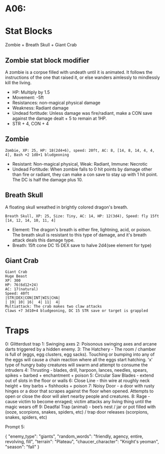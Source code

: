 # A06:

# Stat Blocks
Zombie + Breath Skull + Giant Crab

## Zombie stat block modifier
A zombie is a corpse filled with undeath until it is animated. It follows the instructions of the one that raised it, or else wanders aimlessly to mindlessly kill the living.
- HP: Multiply by 1.5
- Movement: -5ft
- Resistances: non-magical physical damage
- Weakness: Radiant damage
- Undead fortitude: Unless damage was fire/radiant, make a CON save against the damage dealt + 5 to remain at 1HP.
- STR + 4, CON + 4

## Zombie
`Zombie, XP: 25, HP: 18(2d4+6), speed: 20ft, AC: 8, [14, 8, 14, 4, 4, 4], Bash +2 1d8+1 bludgeoning`
- Resistant: Non-magical physical, Weak: Radiant, Immune: Necrotic
- Undead Fortitude: When zombie falls to 0 hit points by damage other than fire
or radiant, they can make a con save to stay up with 1 hit point. The DC is half
the damage plus 10.

## Breath Skull
A floating skull wreathed in brightly colored dragon's breath.

`Breath Skull, XP: 25, Size: Tiny, AC: 14, HP: 12(3d4), Speed: fly 15ft [14, 12, 14, 10, 11, 4]`
- Element: The dragon's breath is either fire, lightning, acid, or poison. The breath skull is resistant to this type of damage, and it's breath attack deals this damage type.
- Breath: 15ft cone DC 15 DEX save to halve 2d4(see element for type)

## Giant Crab
```
Giant Crab
Huge Beast
XP: 300
HP: 76(6d12+24)
AC: 17(natural)
Speed: 40ft
|STR|DEX|CON|INT|WIS|CHA|
| 19| 10| 16|  4| 11|  4|
Multiattack: The crab makes two claw attacks
Claws +7 3d10+4 bludgeoning, DC 15 STR save or target is grappled
```

# Traps
0: Glitterdust trap
1: Swinging axes
2: Poisonous swinging axes and arcane darts triggered by a hidden enemy.
3: The Hatchery - The room / chamber is full of (eggs, egg clusters, egg sacks). Touching or bumping into any of the eggs will cause a chain reaction where all the eggs start hatching. 'x' type of hungry baby creatures will swarm and attempt to consume the intruders
4: Thrusting - blades, drill, harpoon, lances, needles, spears, spikes + barbed + enchantment + poison
5: Circular Saw Blades - extend out of slots in the floor or walls
6: Close Line - thin wire at roughly neck height + tiny barbs + fishhooks + poison
7:  Noisy Door - a door with rusty hinges or a door that scrapes against the floor when opened. Attempts to open or close the door will alert nearby people and creatures.
8: Rage - cause victim to become enraged; victim attacks any living thing until the magic wears off
9: Deadfal Trap (animal) - bee’s nest / jar or pot filled with (ooze, scorpions, snakes, spiders, etc) / trap door releases (scorpions, snakes, spiders, etc)

Prompt 5:

{
    "enemy_type": "giants",
    "random_words": "friendly, agency, entire, revolving, fill",
    "terrain": "Plateau",
    "chaucer_character": "Knight's yeoman",
    "season": "fall"
}